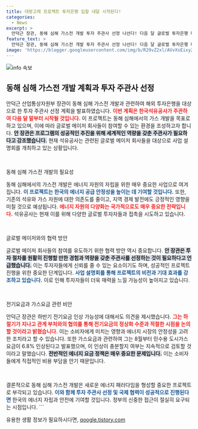 ```yaml
---
title: 대왕고래 프로젝트 투자은행 입찰 내달 시작된다!
categories:
  - News
excerpt: >
  안덕근 장관, 동해 심해 가스전 개발 투자 주관사 선정 나선다! 다음 달 글로벌 투자은행 대상 입찰 계획 공개. 전기요금 인상 가능성에 대한 의견도 주목!
feature_text: >
  안덕근 장관, 동해 심해 가스전 개발 투자 주관사 선정 나선다! 다음 달 글로벌 투자은행 대상 입찰 계획 공개. 전기요금 인상 가능성에 대한 의견도 주목!
image: 'https://blogger.googleusercontent.com/img/b/R29vZ2xl/AVvXsEixyZcFfHzMRdzZMjFBmAUKJYCLCGyLL1o632UiGVXcaFdKo_bkvkuCioo0uUKlGfBVcT3P84aROyZIXSBEx3Aw5nCQ3pTgDom1WDC4m8eifvWiAmWEEVb4x6G_l8C0QH225ldMjyaFvpxGEBGNO37VmDTDMHGhJPq73UglMfDca1-0aw/s1600/blogspot.png'
---
```


<p><img src="https://blogger.googleusercontent.com/img/b/R29vZ2xl/AVvXsEixyZcFfHzMRdzZMjFBmAUKJYCLCGyLL1o632UiGVXcaFdKo_bkvkuCioo0uUKlGfBVcT3P84aROyZIXSBEx3Aw5nCQ3pTgDom1WDC4m8eifvWiAmWEEVb4x6G_l8C0QH225ldMjyaFvpxGEBGNO37VmDTDMHGhJPq73UglMfDca1-0aw/s1600/blogspot.png" alt="info 속보" /></p>



<h2 data-ke-size="size26">동해 심해 가스전 개발 계획과 투자 주관사 선정</h2>

<p data-ke-size="size16">안덕근 산업통상자원부 장관이 동해 심해 가스전 개발과 관련하여 해외 투자은행을 대상으로 한 투자 주관사 선정 계획을 발표하였습니다. <b><span style="color: #ee2323;">이번 계획은 한국석유공사가 주관하여 다음 달 말부터 시작될 것입니다.</span></b> 이 프로젝트는 동해 심해에서의 가스 개발을 목표로 하고 있으며, 이에 따라 글로벌 메이저 회사들이 참여할 수 있는 환경을 조성하고자 합니다. <b><span style="background-color: #21538527;">안 장관은 프로그램의 성공적인 추진을 위해 세계적인 역량을 갖춘 주관사가 필요하다고 강조했습니다.</span></b> 현재 석유공사는 관련된 글로벌 메이저 회사들을 대상으로 사업 설명회를 개최하고 있는 상황입니다.</p>

<p data-ke-size="size16">&nbsp;</p>

<p>동해 심해 가스전 개발의 필요성</p>

<p data-ke-size="size16">동해 심해에서의 가스전 개발은 에너지 자원의 자립을 위한 매우 중요한 사업으로 여겨집니다. <b><span style="color: #1a5490;">이 프로젝트는 한국의 에너지 공급 안정성을 높이는 데 기여할 것입니다.</span></b> 또한, 기존의 석유와 가스 자원에 대한 의존도를 줄이고, 지역 경제 발전에도 긍정적인 영향을 미칠 것으로 예상됩니다. <b><span style="color: #ee2323;">에너지 자원의 다양화는 국가적으로도 매우 중요한 전략입니다.</span></b> 석유공사는 현재 이를 위해 다양한 글로벌 투자자들과 접촉을 시도하고 있습니다.</p>

<p data-ke-size="size16">&nbsp;</p>

<p>글로벌 메이저와의 협력 방안</p>

<p data-ke-size="size16">글로벌 메이저 회사들의 참여를 유도하기 위한 협력 방안 역시 중요합니다. <b><span style="background-color: #21538527;">안 장관은 투자 절차를 원활히 진행할 만한 경험과 역량을 갖춘 주관사를 선정하는 것이 필요하다고 언급했습니다.</span></b> 이는 투자자들에게 신뢰를 줄 수 있는 요소이기도 하며, 성공적인 프로젝트 진행을 위한 중요한 단계입니다. <b><span style="color: #1a5490;">사업 설명회를 통해 프로젝트의 비전과 기대 효과를 강조하고 있습니다.</span></b> 이로 인해 투자자들이 더욱 매력을 느낄 가능성이 높아지고 있습니다.</p>

<p data-ke-size="size16">&nbsp;</p>

<p>전기요금과 가스요금 관련 비안</p>

<p data-ke-size="size16">안덕근 장관은 하반기 전기요금 인상 가능성에 대해서도 의견을 제시했습니다. <b><span style="color: #ee2323;">그는 하절기가 지나고 관계 부처와의 협의를 통해 전기요금의 정상화 수준과 적절한 시점을 논의할 것이라고 밝혔습니다.</span></b> 이는 소비자에게 미치는 영향과 에너지 시장의 안정성을 고려한 조치라고 할 수 있습니다. 또한 가스요금과 관련하여 그는 8월부터 민수용 도시가스 요금이 6.8% 인상된다고 발표했으며, 이 인상이 충분할지 여부는 지속적으로 검토할 것이라고 말했습니다. <b><span style="background-color: #21538527;">전반적인 에너지 요금 정책은 매우 중요한 문제입니다.</span></b> 이는 소비자들에게 직접적인 비용 부담을 안기 때문입니다.</p>

<p data-ke-size="size16">&nbsp;</p>

<p>결론적으로 동해 심해 가스전 개발은 새로운 에너지 패러다임을 형성할 중요한 프로젝트로 부각되고 있습니다. <b><span style="color: #1a5490;">이와 함께 투자 주관사 선정 및 국제 협력이 성공적으로 진행된다면</span></b> 한국의 에너지 자립과 안전에 기여할 것입니다. 정부의 신중한 접근이 절실히 요구되는 시점입니다.
```</p>
유용한 생활 정보가 필요하시다면, <a href="https://qoogle.tistory.com" rel="dofollow">qoogle.tistory.com</a>



